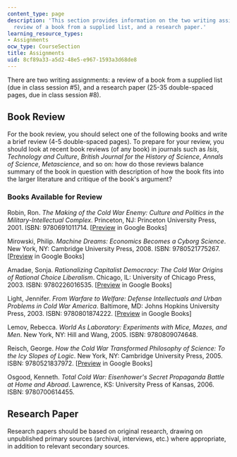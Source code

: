 ```yaml
---
content_type: page
description: 'This section provides information on the two writing assignments: a
  review of a book from a supplied list, and a research paper.'
learning_resource_types:
- Assignments
ocw_type: CourseSection
title: Assignments
uid: 8cf89a33-a5d2-48e5-e967-1593a3d68de8
---
```


There are two writing assignments: a review of a book from a supplied list (due in class session #5), and a research paper (25-35 double-spaced pages, due in class session #8).

Book Review
-----------

For the book review, you should select one of the following books and write a brief review (4-5 double-spaced pages). To prepare for your review, you should look at recent book reviews (of any book) in journals such as _Isis_, _Technology and Culture_, _British Journal for the History of Science_, _Annals of Science_, _Metascience_, and so on: how do those reviews balance summary of the book in question with description of how the book fits into the larger literature and critique of the book's argument?

### Books Available for Review

Robin, Ron. _The Making of the Cold War Enemy: Culture and Politics in the Military-Intellectual Complex_. Princeton, NJ: Princeton University Press, 2001. ISBN: 9780691011714. \[[Preview](http://books.google.com/books?id=7D3ECZR4vfEC&pg=Pafrontcover) in Google Books\]

Mirowski, Philip. _Machine Dreams: Economics Becomes a Cyborg Science_. New York, NY: Cambridge University Press, 2008. ISBN: 9780521775267. \[[Preview](http://books.google.com/books?id=GkrYxL0QtpcC&pg=Pafrontcover) in Google Books\]

Amadae, Sonja. _Rationalizing Capitalist Democracy: The Cold War Origins of Rational Choice Liberalism_. Chicago, IL: University of Chicago Press, 2003. ISBN: 9780226016535. \[[Preview](
http://books.google.com/books?id=K3V1juIGhXYC&pg=Pafrontcover) in Google Books\]

Light, Jennifer. _From Warfare to Welfare: Defense Intellectuals and Urban Problems in Cold War America_. Baltimore, MD: Johns Hopkins University Press, 2003. ISBN: 9780801874222. \[[Preview](http://books.google.com/books?id=Tc1fcJ8m_Q8C&pg=Pafrontcover) in Google Books\]

Lemov, Rebecca. _World As Laboratory: Experiments with Mice, Mazes, and Men_. New York, NY: Hill and Wang, 2005. ISBN: 9780809074648.

Reisch, George. _How the Cold War Transformed Philosophy of Science: To the Icy Slopes of Logic_. New York, NY: Cambridge University Press, 2005. ISBN: 9780521837972. \[[Preview](http://books.google.com/books?id=IzWU5Qu-bvYC&pg=PAfrontcover) in Google Books\]

Osgood, Kenneth. _Total Cold War: Eisenhower's Secret Propaganda Battle at Home and Abroad_. Lawrence, KS: University Press of Kansas, 2006. ISBN: 9780700614455.

Research Paper
--------------

Research papers should be based on original research, drawing on unpublished primary sources (archival, interviews, etc.) where appropriate, in addition to relevant secondary sources.